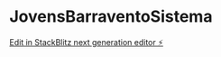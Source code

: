 # JovensBarraventoSistema

[Edit in StackBlitz next generation editor ⚡️](https://stackblitz.com/~/github.com/joaodiasft/JovensBarraventoSistema)
